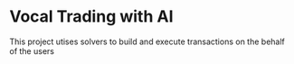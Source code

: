 # Vocal Trading with AI

This project utises solvers to build and execute transactions on the behalf of the users



